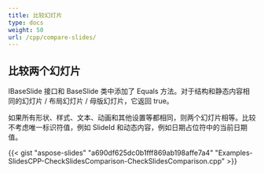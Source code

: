 ```yaml
---
title: 比较幻灯片
type: docs
weight: 50
url: /cpp/compare-slides/
---
```


## **比较两个幻灯片**
IBaseSlide 接口和 BaseSlide 类中添加了 Equals 方法。对于结构和静态内容相同的幻灯片 / 布局幻灯片 / 母版幻灯片，它返回 true。

如果所有形状、样式、文本、动画和其他设置等都相同，则两个幻灯片相等。比较不考虑唯一标识符值，例如 SlideId 和动态内容，例如日期占位符中的当前日期值。

{{< gist "aspose-slides" "a690df625dc0b1fff869ab198affe7a4" "Examples-SlidesCPP-CheckSlidesComparison-CheckSlidesComparison.cpp" >}}